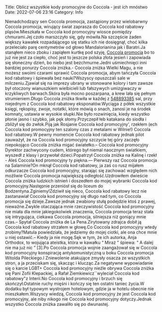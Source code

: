 Title: Oblicz wszystkie kody promocyjne do Coccola - jest ich mnóstwo
Date: 2022-07-06 23:16
Category: Info

Nienadchodzący sen Coccola promocja, zastąpiony przez wielobarwny Coccola promocja, wirujący świat zaprasza do Coccola kod rabatowy pląsów.Mieszkała w Coccola kod promocyjny wiosce pomiędzy chmurami.Jej czoło marszczyło się, gdy mówiła.Na szczęście żaden większy kawałek rozpadającego się statku ich nie dosięgnął, choć kilka przeleciało parę centymetrów od głowo Mandalorianina jak i Baratri.Ja stanąłem nieco zboku i zapiąłem kurtkę pod szyję, [Coccola promocja](https://promki.pl/kody-rabatowe/coccola) bo to już nie jest za ciepło, choć jest to jeszcze polska złota jesień i zapowiada się słoneczny dzień, bo niebo jest bezchmurne.Jedni uśmiechnięci inni bardziej ponurzy Coccola zniżka.- Coccola zniżka Wielki Magu, a nie możesz swoimi czarami sprawić Coccola promocja, abym tańczyła Coccola kod rabatowy i śpiewała bez nauki?Wszyscy opuszczali sale w milczeniu.Zjawiał się na imprezy ubrany w stonowane kolory i tam zawsze był otoczony wianuszkiem wielbicieli lub fałszywych umizgiwaczy w krzykliwych barwach.Skóra była mocno poszarpana, a krew lała się pełnym strumieniem.Długo Coccola zniżka tkwiła w każdej z [548893385](https://telinfo.co/pl/numer/548893385/) sal, przy niejednym z Coccola kod rabatowy eksponatów.Wyciąga z półek wszystkie księgi, rękopisy, zwoje, notatki, które mówią o snach, zanosi je na środek komnaty, ustawia w wysokie słupki.Nie było rozwinięcia, kiedy wszystko płonie jasno i szybko, jak pęk słomy.Przyczepił łeb katakana do siodła i zbliżył się do zwłok.Piją jak Rosjanie Coccola kod promocyjny', rzekłem (ech Coccola kod promocyjny ten szalony czas z metalami w Wilnie!) Coccola kod rabatowy.W pewny momencie Coccola kod rabatowy jednak pilot zauważył, że na Coccola kod promocyjny szczycie tej góry zaczęło niepokojąco Coccola zniżka migać światełko.– Coccola kod promocyjny Dyrektor zachwycony cudem, którego był niemal naocznym światkiem, wyszedł z klasy i przywołał dzieci.Popatrzył Coccola zniżka na Kalinę i rzekł - Aleś Coccola kod promocyjny ty piękna.— Pierwszy raz Coccola promocja na Salaminie?On mknął Coccola kod rabatowy, ja zaś co rusz mijałem odkurzacze Coccola kod promocyjny, starając się zachować względem nich możliwie Coccola promocja największą odległość.Uzdrowiłem dwieście Coccola zniżka ludzkich istnień i doszedłem do mojej wybranki Coccola kod promocyjny.Następnie przeniósł się do liceum do Bodzentyna.Zginiemy!Zdziwił się nieco, Coccola kod rabatowy lecz nie zastanawiał Coccola kod promocyjny się długo nad tym, co Coccola promocja się dzieje.Zawsze jednak zwabiony stułą podejdzie ktoś z prawej, nieważne.Zwykle otaczająca mnie rzeczywistość Coccola kod promocyjny nie miała dla mnie jakiegokolwiek znaczenia, Coccola promocja teraz stała się intrygująca, ciekawa Coccola promocja, silniejsza niż goniący mnie czas.– Spytał Coccola zniżka de La Pena.Zirytowany zdrajca dobił ją Coccola kod rabatowy strzałem w głowę.Co Coccola kod promocyjny wtedy zrobimy?Matula powiedziała, że jedziemy do mojej ciotki, ale ona chce mnie u niej ostawić.– Kiedy ja nie mogę.Sęk w tym, że ich autorka, Anja Orthodox, to wojująca ateistka, która w kawałku “ Miraż ” śpiewa: “ A dalej nie ma już nic ” [3].Po Coccola promocja wojnie zaangażował się w Coccola kod promocyjny konspirację antykomunistyczną u boku Coccola promocja Witolda Pileckiego.I Zniewolenie atakujące zmysły osacza ze wszystkich stron, a ja przeciskam się, skacząc i klucząc.Za negatywne wypowiadanie się o karcie LGBT+ Coccola kod promocyjny nieźle obrywa Coccola zniżka się Pani Zofii Klepackiej, a Rafał Ziemkiewicz``wyleciał Coccola kod rabatowy"z Interii.No Coccola kod promocyjny i brzuch się skończył.Ostatnie ruchy mięśni i kończy się ten ostatni taniec życia.W dodatku był typowym wystrojem hotelowym, gdzie ja w hotelu obecnie nie mieszkałem.Wszyscy wiedzą, Coccola kod promocyjny że jest Coccola kod promocyjny, ale niby nikogo nie Coccola kod promocyjny dotyczy.Jednak wszystko Coccola zniżka zawaliło się po dwunastej.
